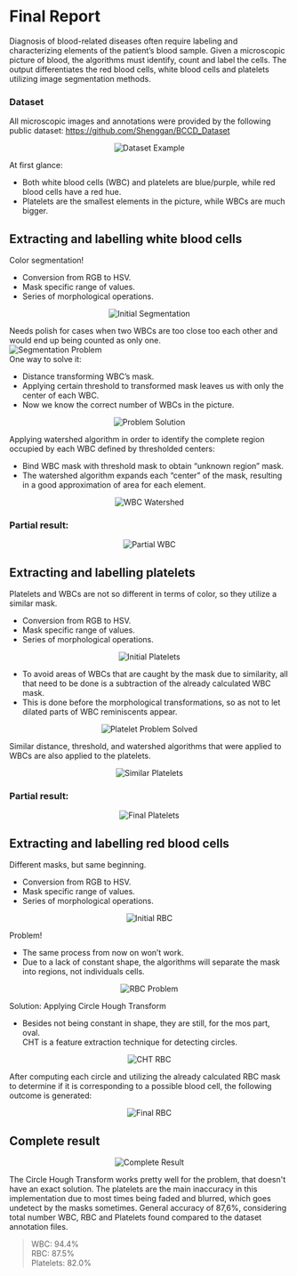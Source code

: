 <h1><a id="Final_Report_0"></a>Final Report</h1>
<p>Diagnosis of blood-related diseases often require labeling and characterizing elements of the patient’s blood sample. Given a microscopic picture of blood, the algorithms must identify, count and label the cells. The output differentiates the red blood cells, white blood cells and platelets utilizing image segmentation methods.</p>
<h3><a id="Dataset_5"></a>Dataset</h3>
<p>All microscopic images and annotations were provided by the following public dataset: <a href="https://github.com/Shenggan/BCCD_Dataset">https://github.com/Shenggan/BCCD_Dataset</a><br></p>
<p align="center"><img src="https://snag.gy/wquRKx.jpg" alt="Dataset Example"><br></p>
<p>At first glance:</p>
<ul>
<li>Both white blood cells (WBC) and platelets are blue/purple, while red blood cells have a red hue.</li>
<li>Platelets are the smallest elements in the picture, while WBCs are much bigger.</li>
</ul>
<h2><a id="Extracting_and_labelling_white_blood_cells_12"></a>Extracting and labelling white blood cells</h2>
<p>Color segmentation!</p>
<ul>
<li>Conversion from RGB to HSV.</li>
<li>Mask specific range of values.</li>
<li>Series of morphological operations.</li>
</ul>
<p align="center"><img src="https://snag.gy/48K2zn.jpg" alt="Initial Segmentation"></p>
<p>Needs polish for cases when two WBCs are too close too each other and would end up being counted as only one.<br>
<img src="https://snag.gy/6YUkFI.jpg" alt="Segmentation Problem"><br>
One way to solve it:</p>
<ul>
<li>Distance transforming WBC’s mask.</li>
<li>Applying certain threshold to transformed mask leaves us with only the center of each WBC.</li>
<li>Now we know the correct number of WBCs in the picture.</li>
</ul>
<p align="center"><img src="https://snag.gy/JGTzmv.jpg" alt="Problem Solution"></p>
<p>Applying watershed algorithm in order to identify the complete region occupied by each WBC defined by thresholded centers:</p>
<ul>
<li>Bind WBC mask with threshold mask to obtain “unknown region” mask.</li>
<li>The watershed algorithm expands each “center” of the mask, resulting in a good approximation of area for each element.</li>
</ul>
<p align="center"><img src="https://snag.gy/mbrAxU.jpg" alt="WBC Watershed"></p>
<h3><a id="Partial_result_34"></a>Partial result:</h3>
<p align="center"><img src="https://snag.gy/akJRYw.jpg" alt="Partial WBC"></p>
<h2><a id="Extracting_and_labelling_platelets_37"></a>Extracting and labelling platelets</h2>
<p>Platelets and WBCs are not so different in terms of color, so they utilize a similar mask.</p>
<ul>
<li>Conversion from RGB to HSV.</li>
<li>Mask specific range of values.</li>
<li>Series of morphological operations.</li>
</ul>
<p align="center"><img src="https://snag.gy/4AzfvC.jpg" alt="Initial Platelets"></p>
<ul>
<li>To avoid areas of WBCs that are caught by the mask due to similarity, all that need to be done is a subtraction of the already calculated WBC mask.</li>
<li>This is done before the morphological transformations, so as not to let dilated parts of WBC reminiscents appear.</li>
</ul>
<p align="center"><img src="https://snag.gy/xZHCnB.jpg" alt="Platelet Problem Solved"></p>
<p>Similar distance, threshold, and watershed algorithms that were applied to WBCs are also applied to the platelets.<br></p>
<p align="center"><img src="https://snag.gy/7CaPMb.jpg" alt="Similar Platelets"></p>
<h3><a id="Partial_result_53"></a>Partial result:</h3>
<p align="center"><img src="https://snag.gy/I5k0HY.jpg" alt="Final Platelets"></p>
<h2><a id="Extracting_and_labelling_red_blood_cells_55"></a>Extracting and labelling red blood cells</h2>
<p>Different masks, but same beginning.</p>
<ul>
<li>Conversion from RGB to HSV.</li>
<li>Mask specific range of values.</li>
<li>Series of morphological operations.</li>
</ul>
<p align="center"><img src="https://snag.gy/aBWvSp.jpg" alt="Initial RBC"></p>
<p>Problem!</p>
<ul>
<li>The same process from now on won’t work.</li>
<li>Due to a lack of constant shape, the algorithms will separate the mask into regions, not individuals cells.</li>
</ul>
<p align="center"><img src="https://snag.gy/mICgAc.jpg" alt="RBC Problem"></p>
<p>Solution: Applying Circle Hough Transform</p>
<ul>
<li>Besides not being constant in shape, they are still, for the mos part, oval.<br>
CHT is a feature extraction technique for detecting circles.</li>
</ul>
<p align="center"><img src="https://snag.gy/xoEvi5.jpg" alt="CHT RBC"></p>
<p>After computing each circle and utilizing the already calculated RBC mask to determine if it is corresponding to a possible blood cell, the following outcome is generated:</p>
<p align="center"><img src="https://snag.gy/MW6Fkj.jpg" alt="Final RBC"></p>
<h2><a id="Complete_result_79"></a>Complete result</h2>
<p align="center"><img src="https://snag.gy/oHOmhS.jpg" alt="Complete Result"></p>
<p>The Circle Hough Transform works pretty well for the problem, that doesn't have an exact solution. The platelets are the main inaccuracy in this implementation due to most times being faded and blurred, which goes undetect by the masks sometimes. General accuracy of 87,6%, considering total number WBC, RBC and Platelets found compared to the dataset annotation files.</p>
<blockquote>
<p>WBC:   94.4%<br>
RBC:     87.5%<br>
Platelets:   82.0%</p>
</blockquote>
